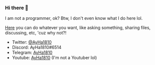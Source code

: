 ### Hi there 👋
I am not a programmer, ok? Btw, I don't even know what I do here lol.

[Here](https://github.com/AyHa1810/Anything) you can do whatever you want, like asking something, sharing files, discussing, etc, 'cuz why not?!

- Twitter: [@AyHa1810](https://twitter.com/AyHa1810)
- Discord: AyHa1810#6514
- Telegram: [AyHa1810](https://t.me/AyHa1810)
- Youtube: [AyHa1810](https://www.youtube.com/channel/UCsLEES6ztfp_AdyFudHcTTw) (I'm not a Youtuber lol)

<!--
**AyHa1810/AyHa1810** is a ✨ _special_ ✨ repository because its `README.md` (this file) appears on your GitHub profile.

Here are some ideas to get you started:

- 🔭 I’m currently working on ...
- 🌱 I’m currently learning ...
- 👯 I’m looking to collaborate on ...
- 🤔 I’m looking for help with ...
- 💬 Ask me about ...
- 📫 How to reach me: ...
- 😄 Pronouns: ...
- ⚡ Fun fact: ...
-->
